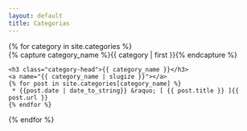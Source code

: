 ```yaml
---
layout: default
title: Categorias
---
```


<div id="archives">
{% for category in site.categories %}
  <div class="archive-group">
    {% capture category_name %}{{ category | first }}{% endcapture %}
    <div id="#{{ category_name | slugize }}"></div>
    <p></p>

    <h3 class="category-head">{{ category_name }}</h3>
    <a name="{{ category_name | slugize }}"></a>
    {% for post in site.categories[category_name] %}
     * {{post.date | date_to_string}} &raquo; [ {{ post.title }} ]{{ post.url }}
    {% endfor %}
  </div>
{% endfor %}
</div>
